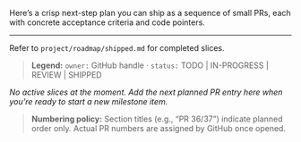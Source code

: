Here’s a crisp next-step plan you can ship as a sequence of small PRs, each with concrete acceptance criteria and code pointers.

---

Refer to `project/roadmap/shipped.md` for completed slices.

> **Legend:** `owner:` GitHub handle · `status:` TODO | IN-PROGRESS | REVIEW | SHIPPED

_No active slices at the moment. Add the next planned PR entry here when you’re ready to start a new milestone item._

> **Numbering policy:** Section titles (e.g., “PR 36/37”) indicate planned order only. Actual PR numbers are assigned by GitHub once opened.
